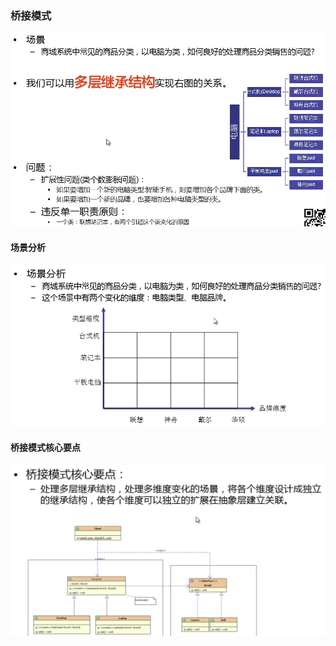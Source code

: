 ### 桥接模式

![桥接模式](桥接模式.png)

#### 场景分析

![场景分析](场景分析.png)

####  桥接模式核心要点

![桥接模式核心要点](桥接模式核心要点.png)